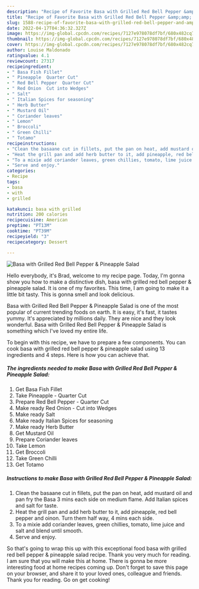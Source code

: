 ```yaml
---
description: "Recipe of Favorite Basa with Grilled Red Bell Pepper &amp;amp; Pineapple Salad"
title: "Recipe of Favorite Basa with Grilled Red Bell Pepper &amp;amp; Pineapple Salad"
slug: 1588-recipe-of-favorite-basa-with-grilled-red-bell-pepper-and-amp-pineapple-salad
date: 2022-04-17T04:36:32.327Z
image: https://img-global.cpcdn.com/recipes/7127e978078df7bf/680x482cq70/basa-with-grilled-red-bell-pepper-pineapple-salad-recipe-main-photo.jpg
thumbnail: https://img-global.cpcdn.com/recipes/7127e978078df7bf/680x482cq70/basa-with-grilled-red-bell-pepper-pineapple-salad-recipe-main-photo.jpg
cover: https://img-global.cpcdn.com/recipes/7127e978078df7bf/680x482cq70/basa-with-grilled-red-bell-pepper-pineapple-salad-recipe-main-photo.jpg
author: Louise Maldonado
ratingvalue: 4.1
reviewcount: 27317
recipeingredient:
- " Basa Fish Fillet"
- " Pineapple  Quarter Cut"
- " Red Bell Pepper  Quarter Cut"
- " Red Onion  Cut into Wedges"
- " Salt"
- " Italian Spices for seasoning"
- " Herb Butter"
- " Mustard Oil"
- " Coriander leaves"
- " Lemon"
- " Broccoli"
- " Green Chilli"
- " Totamo"
recipeinstructions:
- "Clean the basaane cut in fillets, put the pan on heat, add mustard oil and pan fry the Basa 3 mins each side on medium flame. Add Italian spices and salt for taste."
- "Heat the grill pan and add herb butter to it, add pineapple, red bell pepper and oinon. Turn them half way, 4 mins each side."
- "To a mixie add coriander leaves, green chillies, tomato, lime juice and salt and blend until smooth."
- "Serve and enjoy."
categories:
- Recipe
tags:
- basa
- with
- grilled

katakunci: basa with grilled 
nutrition: 200 calories
recipecuisine: American
preptime: "PT13M"
cooktime: "PT39M"
recipeyield: "3"
recipecategory: Dessert

---
```



![Basa with Grilled Red Bell Pepper &amp; Pineapple Salad](https://img-global.cpcdn.com/recipes/7127e978078df7bf/680x482cq70/basa-with-grilled-red-bell-pepper-pineapple-salad-recipe-main-photo.jpg)

Hello everybody, it's Brad, welcome to my recipe page. Today, I'm gonna show you how to make a distinctive dish, basa with grilled red bell pepper &amp; pineapple salad. It is one of my favorites. This time, I am going to make it a little bit tasty. This is gonna smell and look delicious.



Basa with Grilled Red Bell Pepper &amp; Pineapple Salad is one of the most popular of current trending foods on earth. It is easy, it's fast, it tastes yummy. It's appreciated by millions daily. They are nice and they look wonderful. Basa with Grilled Red Bell Pepper &amp; Pineapple Salad is something which I've loved my entire life.


To begin with this recipe, we have to prepare a few components. You can cook basa with grilled red bell pepper &amp; pineapple salad using 13 ingredients and 4 steps. Here is how you can achieve that.

<!--inarticleads1-->

##### The ingredients needed to make Basa with Grilled Red Bell Pepper &amp; Pineapple Salad:

1. Get  Basa Fish Fillet
1. Take  Pineapple - Quarter Cut
1. Prepare  Red Bell Pepper - Quarter Cut
1. Make ready  Red Onion - Cut into Wedges
1. Make ready  Salt
1. Make ready  Italian Spices for seasoning
1. Make ready  Herb Butter
1. Get  Mustard Oil
1. Prepare  Coriander leaves
1. Take  Lemon
1. Get  Broccoli
1. Take  Green Chilli
1. Get  Totamo




<!--inarticleads2-->

##### Instructions to make Basa with Grilled Red Bell Pepper &amp; Pineapple Salad:

1. Clean the basaane cut in fillets, put the pan on heat, add mustard oil and pan fry the Basa 3 mins each side on medium flame. Add Italian spices and salt for taste.
1. Heat the grill pan and add herb butter to it, add pineapple, red bell pepper and oinon. Turn them half way, 4 mins each side.
1. To a mixie add coriander leaves, green chillies, tomato, lime juice and salt and blend until smooth.
1. Serve and enjoy.




So that's going to wrap this up with this exceptional food basa with grilled red bell pepper &amp; pineapple salad recipe. Thank you very much for reading. I am sure that you will make this at home. There is gonna be more interesting food at home recipes coming up. Don't forget to save this page on your browser, and share it to your loved ones, colleague and friends. Thank you for reading. Go on get cooking!
